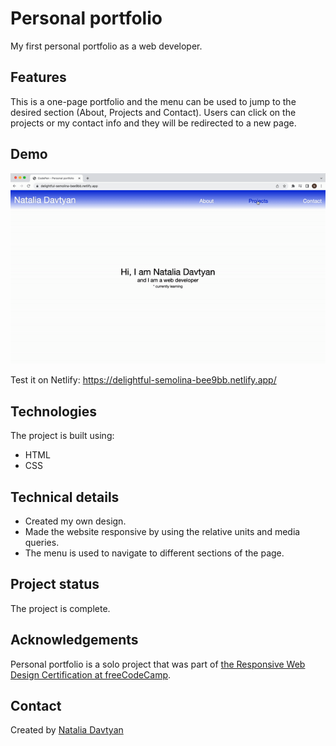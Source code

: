 # Personal portfolio

My first personal portfolio as a web developer.

## Features
This is a one-page portfolio and the menu can be used to jump to the desired section (About, Projects and Contact). Users can click on the projects or my contact info and they will be redirected to a new page.

## Demo
![The demonstration](./personal-portfolio.gif)

Test it on Netlify: https://delightful-semolina-bee9bb.netlify.app/

## Technologies
The project is built using:
* HTML
* CSS

## Technical details
* Created my own design.
* Made the website responsive by using the relative units and media queries.
* The menu is used to navigate to different sections of the page.

## Project status
The project is complete.

## Acknowledgements
Personal portfolio is a solo project that was part of [the Responsive Web Design Certification at freeCodeCamp](https://www.freecodecamp.org/learn/2022/responsive-web-design/).

## Contact
Created by [Natalia Davtyan](https://github.com/nataliadavtyan)
